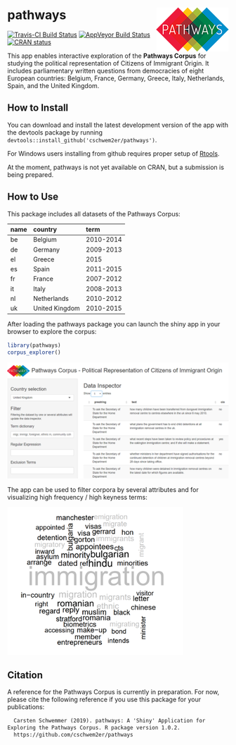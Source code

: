 
<!-- README.md is generated from README.Rmd. Please edit that file -->

# pathways <img src="man/figures/logo.png" align="right" />

[![Travis-CI Build
Status](https://travis-ci.org/cschwem2er/pathways.svg?branch=master)](https://travis-ci.org/cschwem2er/pathways)
[![AppVeyor Build
Status](https://ci.appveyor.com/api/projects/status/github/cschwem2er/pathways?branch=master&svg=true)](https://ci.appveyor.com/project/cschwem2er/pathways)
[![CRAN
status](https://www.r-pkg.org/badges/version/pathways?color=lightgrey)](https://cran.r-project.org/package=pathways)

This app enables interactive exploration of the **Pathways Corpus** for
studying the political representation of Citizens of Immigrant Origin.
It includes parliamentary written questions from democracies of eight
European countries: Belgium, France, Germany, Greece, Italy,
Netherlands, Spain, and the United Kingdom.

## How to Install

You can download and install the latest development version of the app
with the devtools package by running
`devtools::install_github('cschwem2er/pathways')`.

For Windows users installing from github requires proper setup of
[Rtools](https://cran.r-project.org/bin/windows/Rtools/).

At the moment, pathways is not yet available on CRAN, but a submission
is being prepared.

## How to Use

This package includes all datasets of the Pathways Corpus:

| name | country        | term      |
| :--- | :------------- | :-------- |
| be   | Belgium        | 2010-2014 |
| de   | Germany        | 2009-2013 |
| el   | Greece         | 2015      |
| es   | Spain          | 2011-2015 |
| fr   | France         | 2007-2012 |
| it   | Italy          | 2008-2013 |
| nl   | Netherlands    | 2010-2012 |
| uk   | United Kingdom | 2010-2015 |

After loading the pathways package you can launch the shiny app in your
browser to explore the corpus:

``` r
library(pathways)
corpus_explorer()
```

<img src="man/figures/app_interface.png" width="800"/>

The app can be used to filter corpora by several attributes and for
visualizing high frequency / high keyness terms:

<img src="man/figures/app_keyness.png" width="400"/>

## Citation

A reference for the Pathways Corpus is currently in preparation. For
now, please cite the following reference if you use this package for
your publications:

``` 
  Carsten Schwemmer (2019). pathways: A 'Shiny' Application for Exploring the Pathways Corpus. R package version 1.0.2.
  https://github.com/cschwem2er/pathways
```
